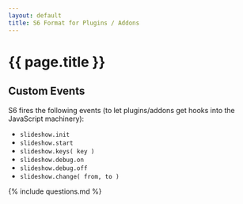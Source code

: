 ```yaml
---
layout: default
title: S6 Format for Plugins / Addons
---
```


# {{ page.title }}

## Custom Events 

S6 fires the following events (to let plugins/addons get hooks into the JavaScript machinery):

* `slideshow.init`
* `slideshow.start`
* `slideshow.keys( key )`
* `slideshow.debug.on`
* `slideshow.debug.off`
* `slideshow.change( from, to )`



{% include questions.md %}
